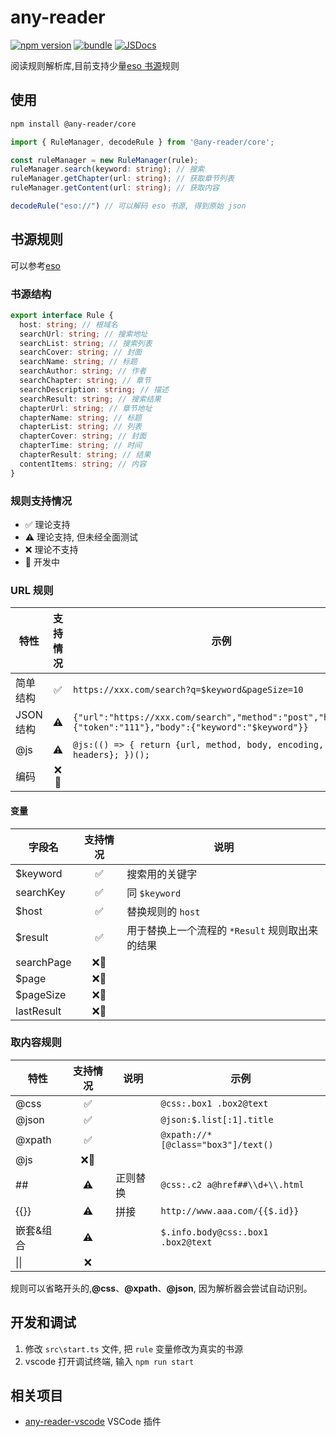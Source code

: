 # any-reader

[![npm version][npm-version-src]][npm-version-href]
[![bundle][bundle-src]][bundle-href]
[![JSDocs][jsdocs-src]][jsdocs-href]

阅读规则解析库,目前支持少量[eso 书源](https://github.com/mabDc/eso_source)规则

## 使用

```sh
npm install @any-reader/core
```

```typescript
import { RuleManager, decodeRule } from '@any-reader/core';

const ruleManager = new RuleManager(rule);
ruleManager.search(keyword: string); // 搜索
ruleManager.getChapter(url: string); // 获取章节列表
ruleManager.getContent(url: string); // 获取内容

decodeRule("eso://") // 可以解码 eso 书源, 得到原始 json
```

## 书源规则

可以参考[eso](https://github.com/mabDc/eso_source)

### 书源结构

```typescript
export interface Rule {
  host: string; // 根域名
  searchUrl: string; // 搜索地址
  searchList: string; // 搜索列表
  searchCover: string; // 封面
  searchName: string; // 标题
  searchAuthor: string; // 作者
  searchChapter: string; // 章节
  searchDescription: string; // 描述
  searchResult: string; // 搜索结果
  chapterUrl: string; // 章节地址
  chapterName: string; // 标题
  chapterList: string; // 列表
  chapterCover: string; // 封面
  chapterTime: string; // 时间
  chapterResult: string; // 结果
  contentItems: string; // 内容
}
```

### 规则支持情况

- ✅ 理论支持
- ⚠️ 理论支持, 但未经全面测试
- ❌ 理论不支持
- 🚧 开发中

### URL 规则

| 特性      | 支持情况 | 示例                                                                                                       |
| --------- | :------: | ---------------------------------------------------------------------------------------------------------- |
| 简单结构  |    ✅    | `https://xxx.com/search?q=$keyword&pageSize=10`                                                            |
| JSON 结构 |    ⚠️    | `{"url":"https://xxx.com/search","method":"post","headers":{"token":"111"},"body":{"keyword":"$keyword"}}` |
| @js       |    ⚠️    | `@js:(() => { return {url, method, body, encoding, headers}; })();`                                        |
| 编码      |   ❌🚧   |                                                                                                            |

#### 变量

| 字段名     | 支持情况 | 说明                                            |
| ---------- | :------: | ----------------------------------------------- |
| $keyword   |    ✅    | 搜索用的关键字                                  |
| searchKey  |    ✅    | 同 `$keyword`                                   |
| $host      |    ✅    | 替换规则的 `host`                               |
| $result    |    ✅    | 用于替换上一个流程的 `*Result` 规则取出来的结果 |
| searchPage |   ❌🚧   |                                                 |
| $page      |   ❌🚧   |                                                 |
| $pageSize  |   ❌🚧   |                                                 |
| lastResult |   ❌🚧   |                                                 |

### 取内容规则

| 特性       | 支持情况 | 说明     | 示例                               |
| ---------- | :------: | -------- | ---------------------------------- |
| @css       |    ✅    |          | `@css:.box1 .box2@text`            |
| @json      |    ✅    |          | `@json:$.list[:1].title`           |
| @xpath     |    ✅    |          | `@xpath://*[@class="box3"]/text()` |
| @js        |   ❌🚧   |          |                                    |
| ##         |    ⚠️    | 正则替换 | `@css:.c2 a@href##\\d+\\.html`     |
| \{\{\}\}   |    ⚠️    | 拼接     | `http://www.aaa.com/{{$.id}}`      |
| 嵌套\&组合 |    ⚠️    |          | `$.info.body@css:.box1 .box2@text` |
| \|\|       |    ❌    |          |                                    |

规则可以省略开头的,**@css**、**@xpath**、**@json**, 因为解析器会尝试自动识别。

## 开发和调试

1. 修改 `src\start.ts` 文件, 把 `rule` 变量修改为真实的书源
2. vscode 打开调试终端, 输入 `npm run start`

## 相关项目

- [any-reader-vscode](https://github.com/aooiuu/any-reader-vscode) VSCode 插件

<!-- Badges -->

[npm-version-src]: https://img.shields.io/npm/v/@any-reader/core?style=flat&colorA=18181B&colorB=F0DB4F
[npm-version-href]: https://npmjs.com/package/@any-reader/core
[bundle-src]: https://img.shields.io/bundlephobia/minzip/@any-reader/core?style=flat&colorA=18181B&colorB=F0DB4F
[bundle-href]: https://bundlephobia.com/result?p=@any-reader/core
[jsdocs-src]: https://img.shields.io/badge/jsDocs.io-reference-18181B?style=flat&colorA=18181B&colorB=F0DB4F
[jsdocs-href]: https://www.jsdocs.io/package/@any-reader/core
